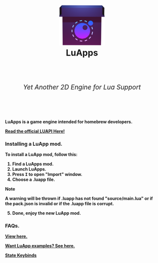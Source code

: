 <h1 align="center">
  <br>
  <a href="https://github.com/NAEL2XD/LuApps">
    <img src="/projIcons/iconOG.png" alt="LuApps" width="150">
  </a>
  <br>
  <b>LuApps</b>
  <br>
</h1>

<h2 align="center">
<br>
<b><h6>Yet Another 2D Engine for Lua Support</h6><b>
<br>
</h2>

LuApps is a game engine intended for homebrew developers.

[Read the official LUAPI Here!](<https://github.com/NAEL2XD/LuApps/wiki/All-LUA-APIs.-(Functions,-Variables-and-Events.)>)

### Installing a LuApp mod.

To install a LuApp mod, follow this:

1. Find a LuApps mod.
2. Launch LuApps.
3. Press <kbd>I</kbd> to open "Import" window.
4. Choose a .luapp file.

> [!NOTE]
> A warning will be thrown if .luapp has not found "source/main.lua" or if the pack.json is invalid or if the .luapp file is corrupt.

5. Done, enjoy the new LuApp mod.

### FAQs.

[View here.](https://github.com/NAEL2XD/LuApps/wiki)

[Want LuApp examples? See here.](https://github.com/NAEL2XD/LuApps/wiki/LuApp-Examples)

[State Keybinds](https://github.com/NAEL2XD/LuApps/wiki/State-Keybinds)
